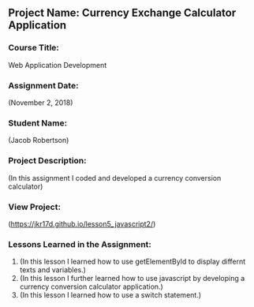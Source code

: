 ## Project Name:  Currency Exchange Calculator Application

### Course Title:
Web Application Development

### Assignment Date:  
(November 2, 2018)

### Student Name:  
(Jacob Robertson)

### Project Description:
(In this assignment I coded and developed a currency conversion calculator)

### View Project:
(https://jkr17d.github.io/lesson5_javascript2/)

### Lessons Learned in the Assignment:
1. (In this lesson I learned how to use getElementById to display differnt texts and variables.)
2. (In this lesson I further learned how to use javascript by developing a currency conversion calculator application.)
3. (In this lesson I learned how to use a switch statement.)


